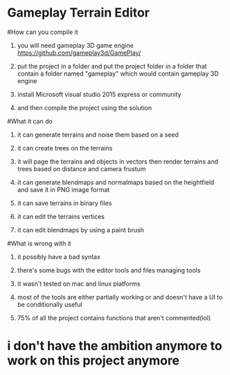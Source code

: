 # Gameplay Terrain Editor

#How can you compile it

1) you will need gameplay 3D game engine https://github.com/gameplay3d/GamePlay/

2) put the project in a folder and put the project folder in a folder that contain a folder named "gameplay" which would contain gameplay 3D engine

3) install Microsoft visual studio 2015 express or community

4) and then compile the project using the solution

#What it can do

1) it can generate terrains and noise them based on a seed

2) it can create trees on the terrains

3) it will page the terrains and objects in vectors then render terrains and trees based on distance and camera frustum

4) it can generate blendmaps and normalmaps based on the heightfield and save it in PNG image format

5) it can save terrains in binary files

6) it can edit the terrains vertices

7) it can edit blendmaps by using a paint brush

#What is wrong with it

1) it possibly have a bad syntax

2) there's some bugs with the editor tools and files managing tools

3) it wasn't tested on mac and linux platforms

4) most of the tools are either partially working or and doesn't have a UI to be conditionally useful

5) 75% of all the project contains functions that aren't commented(lol)

# i don't have the ambition anymore to work on this project anymore
